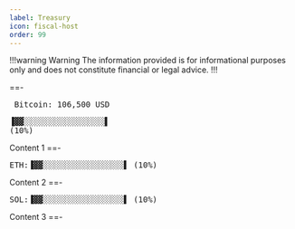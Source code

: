```yaml
---
label: Treasury
icon: fiscal-host
order: 99
---
```

!!!warning Warning
The information provided is for informational purposes only and does not constitute financial or legal advice.
!!!

==- <pre> Bitcoin: 106,500 USD </pre> <pre>▐▓▓░░░░░░░░░░░░░░░░░▌ (10%) </pre>
Content 1
==- <pre>ETH:▐▓▓░░░░░░░░░░░░░░░░░▌ (10%) </pre>
Content 2
==- <pre>SOL:▐▓▓░░░░░░░░░░░░░░░░░▌ (10%) </pre>
Content 3
==-

